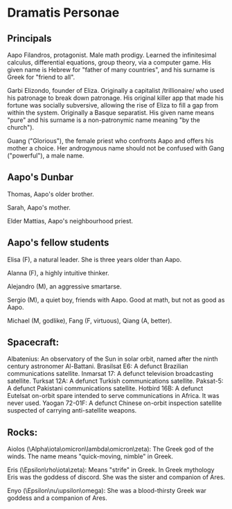 # Dramatis Personae

## Principals

Aapo Filandros, protagonist. Male math prodigy. Learned the infinitesimal calculus, differential equations, group theory, via a computer game. His given name is Hebrew for "father of many countries", and his surname is Greek for "friend to all".

Garbi Elizondo, founder of Eliza. Originally a capitalist /trillionaire/ who used his patronage to break down patronage. His original killer app that made his fortune was socially subversive, allowing the rise of Eliza to fill a gap from within the system. Originally a Basque separatist. His given name means "pure" and his surname is a non-patronymic name meaning "by the church").

Guang ("Glorious"), the female priest who confronts Aapo and offers his mother a choice. Her androgynous name should not be confused with Gang ("powerful"), a male name.

## Aapo's Dunbar

Thomas, Aapo's older brother.

Sarah, Aapo's mother.

Elder Mattias, Aapo's neighbourhood priest.

## Aapo's fellow students

Elisa (F), a natural leader. She is three years older than Aapo.

Alanna (F), a highly intuitive thinker.

Alejandro (M), an aggressive smartarse.

Sergio (M), a quiet boy, friends with Aapo. Good at math, but not as good as Aapo.

Michael (M, godlike), Fang (F, virtuous), Qiang (A, better).

## Spacecraft:

Albatenius: An observatory of the Sun in solar orbit, named after the ninth century astronomer Al-Battani.
Brasilsat E6: A defunct Brazilian communications satellite.
Inmarsat 17: A defunct television broadcasting satellite.
Turksat 12A: A defunct Turkish communications satellite.
Paksat-5: A defunct Pakistani communications satellite.
Hotbird 16B: A defunct Eutelsat on-orbit spare intended to serve communications in Africa. It was never used.
Yaogan 72-01F: A defunct Chinese on-orbit inspection satellite suspected of carrying anti-satellite weapons.

## Rocks:

Aiolos (\Alpha\iota\omicron\lambda\omicron\zeta): The Greek god of the winds. The name means "quick-moving, nimble" in Greek. 

Eris (\Epsilon\rho\iota\zeta): Means "strife" in Greek. In Greek mythology Eris was the goddess of discord. She was the sister and companion of Ares.

Enyo (\Epsilon\nu\upsilon\omega): She was a blood-thirsty Greek war goddess and a companion of Ares.

